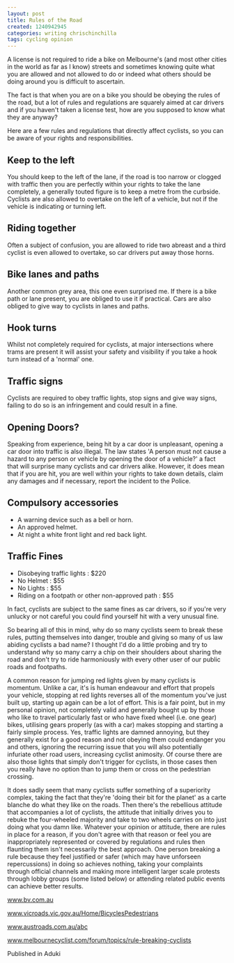 ```yaml
---
layout: post
title: Rules of the Road
created: 1240942945
categories: writing chrischinchilla
tags: cycling opinion
---
```


A license is not required to ride a bike on Melbourne's (and most other cities in the world as far as I know) streets and sometimes knowing quite what you are allowed and not allowed to do or indeed what others should be doing around you is difficult to ascertain.

The fact is that when you are on a bike you should be obeying the rules of the road, but a lot of rules and regulations are squarely aimed at car drivers and if you haven't taken a license test, how are you supposed to know what they are anyway?

Here are a few rules and regulations that directly affect cyclists, so you can be aware of your rights and responsibilities.

## Keep to the left
You should keep to the left of the lane, if the road is too narrow or clogged with traffic then you are perfectly within your rights to take the lane completely, a generally touted figure is to keep a metre from the curbside. Cyclists are also allowed to overtake on the left of a vehicle, but not if the vehicle is indicating or turning left.

## Riding together
Often a subject of confusion, you are allowed to ride two abreast and a third cyclist is even allowed to overtake, so car drivers put away those horns.

## Bike lanes and paths
Another common grey area, this one even surprised me. If there is a bike path or lane present, you are obliged to use it if practical. Cars are also obliged to give way to cyclists in lanes and paths.

## Hook turns
Whilst not completely required for cyclists, at major intersections where trams are present it will assist your safety and visibility if you take a hook turn instead of a 'normal' one.

## Traffic signs
Cyclists are required to obey traffic lights, stop signs and give way signs, failing to do so is an infringement and could result in a fine.

## Opening Doors?
Speaking from experience, being hit by a car door is unpleasant, opening a car door into traffic is also illegal. The law states 'A person must not cause a hazard to any person or vehicle by opening the door of a vehicle?' a fact that will surprise many cyclists and car drivers alike. However, it does mean that if you are hit, you are well within your rights to take down details, claim any damages and if necessary, report the incident to the Police.

## Compulsory accessories

- A warning device such as a bell or horn.
- An approved helmet.
- At night a white front light and red back light.

## Traffic Fines

- Disobeying traffic lights : $220
- No Helmet : $55
- No Lights : $55
- Riding on a footpath or other non-approved path : $55

In fact, cyclists are subject to the same fines as car drivers, so if you're very unlucky or not careful you could find yourself hit with a very unusual fine.

So bearing all of this in mind, why do so many cyclists seem to break these rules, putting themselves into danger, trouble and giving so many of us law abiding cyclists a bad name? I thought I'd do a little probing and try to understand why so many carry a chip on their shoulders about sharing the road and don't try to ride harmoniously with every other user of our public roads and footpaths.

A common reason for jumping red lights given by many cyclists is momentum. Unlike a car, it's is human endeavour and effort that propels your vehicle, stopping at red lights reverses all of the momentum you've just built up, starting up again can be a lot of effort. This is a fair point, but in my personal opinion, not completely valid and generally bought up by those who like to travel particularly fast or who have fixed wheel (i.e. one gear) bikes, utilising gears properly (as with a car) makes stopping and starting a fairly simple process. Yes, traffic lights are damned annoying, but they generally exist for a good reason and not obeying them could endanger you and others, ignoring the recurring issue that you will also potentially infuriate other road users, increasing cyclist animosity. Of course there are also those lights that simply don't trigger for cyclists, in those cases then you really have no option than to jump them or cross on the pedestrian crossing.

It does sadly seem that many cyclists suffer something of a superiority complex, taking the fact that they're 'doing their bit for the planet' as a carte blanche do what they like on the roads. Then there's the rebellious attitude that accompanies a lot of cyclists, the attitude that initially drives you to rebuke the four-wheeled majority and take to two wheels carries on into just doing what you damn like. Whatever your opinion or attitude, there are rules in place for a reason, if you don't agree with that reason or feel you are inappropriately represented or covered by regulations and rules then flaunting them isn't necessarily the best approach. One person breaking a rule because they feel justified or safer (which may have unforseen repercussions) in doing so achieves nothing, taking your complaints through official channels and making more intelligent larger scale protests through lobby groups (some listed below) or attending related public events can achieve better results.

<a href=https://www.bv.com.au>www.bv.com.au</a>

<a href=https://www.vicroads.vic.gov.au/Home/BicyclesPedestrians>www.vicroads.vic.gov.au/Home/BicyclesPedestrians</a>

<a href=https://www.austroads.com.au/abc>www.austroads.com.au/abc</a>

<a href=https://www.melbournecyclist.com/forum/topics/rule-breaking-cyclists>www.melbournecyclist.com/forum/topics/rule-breaking-cyclists</a>

Published in Aduki
